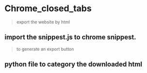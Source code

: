 # Chrome_closed_tabs
>export the website by html

## import the snippest.js to chrome snippest.
> to generate an export button

## python file to category the downloaded html
